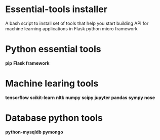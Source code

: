 # Essential-tools installer
A bash script to install set of tools that help you start building API for machine learning applications in Flask python micro framework


# Python essential tools

**pip**
**Flask framework**


# Machine learing tools 

**tensorflow**
**scikit-learn**
**nltk**
**numpy**
**scipy**
**jupyter**
**pandas**
**sympy**
**nose**


# Database python tools

**python-mysqldb**
**pymongo**

